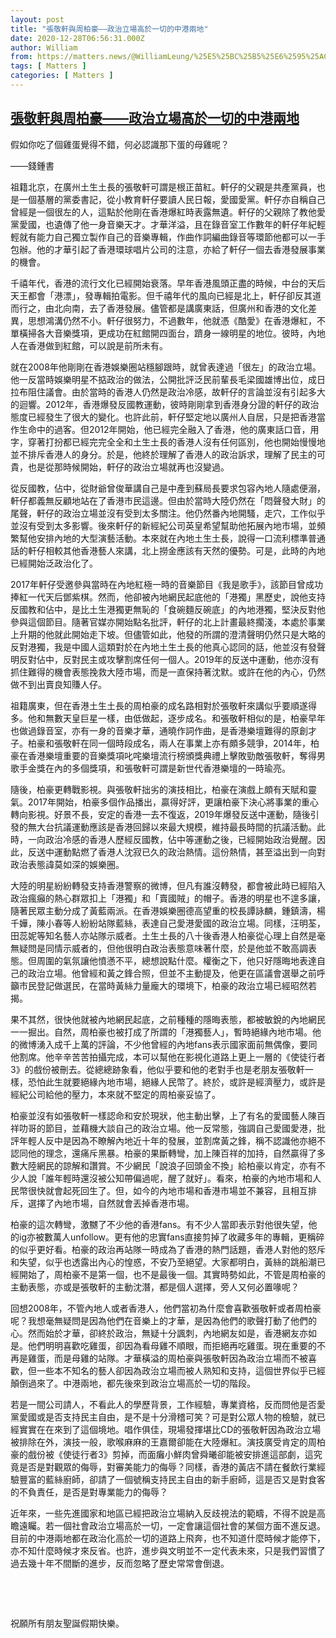 ```yaml
---
layout: post
title: "張敬軒與周柏豪——政治立場高於一切的中港兩地"
date: 2020-12-28T06:56:31.000Z
author: William
from: https://matters.news/@WilliamLeung/%25E5%25BC%25B5%25E6%2595%25AC%25E8%25BB%2592%25E8%2588%2587%25E5%2591%25A8%25E6%259F%258F%25E8%25B1%25AA-%25E6%2594%25BF%25E6%25B2%25BB%25E7%25AB%258B%25E5%25A0%25B4%25E9%25AB%2598%25E6%2596%25BC%25E4%25B8%2580%25E5%2588%2587%25E7%259A%2584%25E4%25B8%25AD%25E6%25B8%25AF%25E5%2585%25A9%25E5%259C%25B0-bafyreicdjhevu34f5xk6wt2gyidjpw7pmx33f66h3bmpw2dvtkeejpceni
tags: [ Matters ]
categories: [ Matters ]
---
```

<!--1609138591000-->
[張敬軒與周柏豪——政治立場高於一切的中港兩地](https://matters.news/@WilliamLeung/%25E5%25BC%25B5%25E6%2595%25AC%25E8%25BB%2592%25E8%2588%2587%25E5%2591%25A8%25E6%259F%258F%25E8%25B1%25AA-%25E6%2594%25BF%25E6%25B2%25BB%25E7%25AB%258B%25E5%25A0%25B4%25E9%25AB%2598%25E6%2596%25BC%25E4%25B8%2580%25E5%2588%2587%25E7%259A%2584%25E4%25B8%25AD%25E6%25B8%25AF%25E5%2585%25A9%25E5%259C%25B0-bafyreicdjhevu34f5xk6wt2gyidjpw7pmx33f66h3bmpw2dvtkeejpceni)
------

<div>
<p>假如你吃了個雞蛋覺得不錯，何必認識那下蛋的母雞呢？</p><p>                                                                                        ——錢鍾書</p><p>祖籍北京，在廣州土生土長的張敬軒可謂是根正苗紅。軒仔的父親是共產黨員，也是一個基層的黨委書記，從小教育軒仔要讀人民日報，愛國愛黨。軒仔亦自稱自己曾經是一個很左的人，這點於他剛在香港爆紅時表露無遺。軒仔的父親除了教他愛黨愛國，也遺傳了他一身音樂天才。才華洋溢，且在錄音室工作數年的軒仔年紀輕輕就有能力自己獨立製作自己的音樂專輯，作曲作詞編曲錄音等環節他都可以一手包辦。他的才華引起了香港環球唱片公司的注意，亦給了軒仔一個去香港發展事業的機會。</p><p>千禧年代，香港的流行文化已經開始衰落。早年香港風頭正盡的時候，中台的天后天王都會「港漂」，發專輯拍電影。但千禧年代的風向已經是北上，軒仔卻反其道而行之，由北向南，去了香港發展。儘管都是講廣東話，但廣州和香港的文化差異，思想鴻溝仍然不小。軒仔很努力，不過數年，他就憑《酷愛》在香港爆紅，不單橫掃各大音樂獎項，更成功在紅館開四面台，躋身一線明星的地位。彼時，內地人在香港做到紅館，可以說是前所未有。</p><p>就在2008年他剛剛在香港娛樂圈站穩腳跟時，就曾表達過「很左」的政治立場。他一反當時娛樂明星不掂政治的做法，公開批評泛民前輩長毛梁國雄博出位，成日拉布阻住議會。由於當時的香港人仍然是政治冷感，故軒仔的言論並沒有引起多大的迴響。2012年，香港爆發反國教運動，彼時剛剛拿到香港身分證的軒仔的政治態度已經發生了很大的變化。也許此前，軒仔堅定地以廣州人自居，只是把香港當作生命中的過客。但2012年開始，他已經完全融入了香港，他的廣東話口音，用字，穿著打扮都已經完完全全和土生土長的香港人沒有任何區別，他也開始慢慢地並不排斥香港人的身分。於是，他終於理解了香港人的政治訴求，理解了民主的可貴，也是從那時候開始，軒仔的政治立場就再也沒變過。</p><p>從反國教，佔中，從財爺曾俊華講自己是中產到蘇局長要求包容內地人隨處便溺，軒仔都義無反顧地站在了香港市民這邊。但由於當時大陸仍然在「悶聲發大財」的尾聲，軒仔的政治立場並沒有受到太多關注。他仍然番內地開騷，走穴，工作似乎並沒有受到太多影響。後來軒仔的新經紀公司英皇希望幫助他拓展內地市場，並頻繁幫他安排內地的大型演藝活動。本來就在內地土生土長，說得一口流利標準普通話的軒仔相較其他香港藝人來講，北上撈金應該有天然的優勢。可是，此時的內地已經開始泛政治化了。</p><p>2017年軒仔受邀參與當時在內地紅極一時的音樂節目《我是歌手》，該節目曾成功捧紅一代天后鄧紫棋。然而，他卻被內地網民起底他的「港獨」黑歷史，說他支持反國教和佔中，是比土生港獨更無恥的「食碗麵反碗底」的內地港獨，堅決反對他參與這個節目。隨著官媒亦開始點名批評，軒仔的北上計畫最終擱淺，本處於事業上升期的他就此開始走下坡。但儘管如此，他發的所謂的澄清聲明仍然只是大略的反對港獨，我是中國人這類對於在內地土生土長的他真心認同的話，他並沒有發聲明反對佔中，反對民主或攻擊割席任何一個人。2019年的反送中運動，他亦沒有抓住難得的機會表態挽救大陸市場，而是一直保持著沈默。或許在他的內心，仍然做不到出賣良知賺人仔。</p><p>祖籍廣東，但在香港土生土長的周柏豪的成名路相對於張敬軒來講似乎要順遂得多。他和無數天皇巨星一樣，由低做起，逐步成名。和張敬軒相似的是，柏豪早年也做過錄音室，亦有一身的音樂才華，通曉作詞作曲，是香港樂壇難得的原創才子。柏豪和張敬軒在同一個時段成名，兩人在事業上亦有頗多競爭，2014年，柏豪在香港樂壇重要的音樂獎項叱咤樂壇流行榜頒獎典禮上擊敗勁敵張敬軒，奪得男歌手金獎在內的多個獎項，和張敬軒可謂是新世代香港樂壇的一時瑜亮。</p><p>隨後，柏豪更轉戰影視。與張敬軒拙劣的演技相比，柏豪在演戲上頗有天賦和靈氣。2017年開始，柏豪多個作品播出，贏得好評，更讓柏豪下決心將事業的重心轉向影視。好景不長，安定的香港一去不復返，2019年爆發反送中運動，隨後引發的無大台抗議運動應該是香港回歸以來最大規模，維持最長時間的抗議活動。此時，一向政治冷感的香港人歷經反國教，佔中等運動之後，已經開始政治覺醒。因此，反送中運動點燃了香港人沈寂已久的政治熱情。這份熱情，甚至溢出到一向對政治表態諱莫如深的娛樂圈。</p><p>大陸的明星紛紛轉發支持香港警察的微博，但凡有誰沒轉發，都會被此時已經陷入政治瘋癲的熱心群眾扣上「港獨」和「賣國賊」的帽子。香港的明星也不遑多讓，隨著民眾主動分成了黃藍兩派。在香港娛樂圈德高望重的校長譚詠麟，鍾鎮濤，楊千嬅，陳小春等人紛紛站隊藍絲，表達自己愛港愛國的政治立場。同樣，汪明荃，田蕊妮等知名藝人亦站隊示威者。土生土長的八十後香港人柏豪從心理上自然是毫無疑問是同情示威者的，但他很明白政治表態意味著什麼，於是他並不敢高調表態。但周圍的氣氛讓他憤懣不平，總想說點什麼。權衡之下，他只好隱晦地表達自己的政治立場。他曾經和黃之鋒合照，但並不主動提及，他更在區議會選舉之前呼籲市民登記做選民，在當時黃絲力量龐大的環境下，柏豪的政治立場已經昭然若揭。</p><p>果不其然，很快他就被內地網民起底，之前種種的隱晦表態，都被敏銳的內地網民一一掘出。自然，周柏豪也被打成了所謂的「港獨藝人」，暫時絕緣內地市場。他的微博湧入成千上萬的評論，不少他曾經的內地fans表示國家面前無偶像，要同他割席。他辛辛苦苦拍攝完成，本可以幫他在影視化道路上更上一層的《使徒行者3》的戲份被刪去。從總總跡象看，他似乎要和他的老對手也是老朋友張敬軒一樣，恐怕此生就要絕緣內地市場，絕緣人民幣了。終於，或許是經濟壓力，或許是經紀公司給他的壓力，本來就不堅定的周柏豪妥協了。</p><p>柏豪並沒有如張敬軒一樣認命和安於現狀，他主動出擊，上了有名的愛國藝人陳百祥叻哥的節目，並藉機大談自己的政治立場。他一反常態，強調自己愛國愛港，批評年輕人反中是因為不瞭解內地近十年的發展，並割席黃之鋒，稱不認識他亦絕不認同他的理念，還痛斥黑暴。柏豪的果斷轉彎，加上陳百祥的加持，自然贏得了多數大陸網民的諒解和讚賞。不少網民「說浪子回頭金不換」給柏豪以肯定，亦有不少人說「誰年輕時還沒被公知帶偏過呢，醒了就好」。看來，柏豪的內地市場和人民幣很快就會起死回生了。但，如今的內地市場和香港市場並不兼容，且相互排斥，選擇了內地市場，自然就會丟掉香港市場。</p><p>柏豪的這次轉彎，激嬲了不少他的香港fans。有不少人當即表示對他很失望，他的ig亦被數萬人unfollow。更有他的忠實fans直接剪掉了收藏多年的專輯，更稱碎的似乎更好看。柏豪的政治再站隊一時成為了香港的熱門話題，香港人對他的怒斥和失望，似乎也透露出內心的惶惑，不安乃至絕望。大家都明白，黃絲的跳船潮已經開始了，周柏豪不是第一個，也不是最後一個。其實時勢如此，不管是周柏豪的主動表態，亦或是張敬軒的主動沈潛，都是個人選擇，旁人又何必置喙呢？</p><p>回想2008年，不管內地人或者香港人，他們當初為什麼會喜歡張敬軒或者周柏豪呢？我想毫無疑問是因為他們在音樂上的才華，是因為他們的歌聲打動了他們的心。然而始於才華，卻終於政治，無疑十分諷刺，內地網友如是，香港網友亦如是。他們明明喜歡吃雞蛋，卻因為看母雞不順眼，而拒絕再吃雞蛋。現在重要的不再是雞蛋，而是母雞的站隊。才華橫溢的周柏豪與張敬軒因為政治立場而不被喜歡，但一些本不知名的藝人卻因為政治立場而被人熟知和支持，這個世界似乎已經顛倒過來了。中港兩地，都先後來到政治立場高於一切的階段。</p><p>若是一間公司請人，不看此人的學歷背景，工作經驗，專業資格，反而問他是否愛黨愛國或是否支持民主自由，是不是十分滑稽可笑？可是對公眾人物的檢驗，就已經實實在在來到了這個境地。唱作俱佳，現場發揮堪比CD的張敬軒因為政治立場被排除在外，演技一般，歌喉麻麻的王嘉爾卻能在大陸爆紅。演技廣受肯定的周柏豪的戲份被《使徒行者3》剪掉，而面癱小鮮肉曾舜曦卻能被安排進這部劇，這究竟是否是對觀眾的侮辱，對審美能力的侮辱？同樣，香港的黃店不請在餐飲行業經驗豐富的藍絲廚師，卻請了一個號稱支持民主自由的新手廚師，這是否又是對食客的不負責任，是否是對專業能力的侮辱？</p><p>近年來，一些先進國家和地區已經把政治立場納入反歧視法的範疇，不得不說是高瞻遠矚。若一個社會政治立場高於一切，一定會讓這個社會的某個方面不進反退。目前的中港兩地都在政治化高於一切的道路上飛奔，也不知道什麼時候才能停下，亦不知什麼時候才來反省。也許，進步與文明並不一定代表未來，只是我們習慣了過去幾十年不間斷的進步，反而忽略了歷史常常會倒退。</p><p><br></p><p><br></p><p>祝願所有朋友聖誕假期快樂。</p><p><br></p><p><br></p><p><br></p>
</div>

